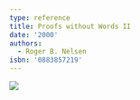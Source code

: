 ```yaml
---
type: reference
title: Proofs without Words II
date: '2000'
authors:
  - Roger B. Nelsen
isbn: '0883857219'
---
```

![](/media/books/pww2.jpg)
